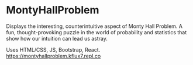 # MontyHallProblem
Displays the interesting, counterintuitive aspect of Monty Hall Problem. A fun, thought-provoking puzzle in the world of probability and statistics that show how our intuition can lead us astray.

Uses HTML/CSS, JS, Bootstrap, React.
https://montyhallproblem.kflux7.repl.co
